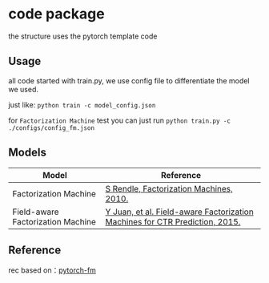 # code package

the structure uses the pytorch template code

## Usage

all code started with train.py, we use config file to differentiate the model we used.

just like: `python train -c model_config.json`

for `Factorization Machine` test you can just run `python train.py -c ./configs/config_fm.json`

## Models

| Model | Reference | 
| ------ | ------ | 
| Factorization Machine | [S Rendle, Factorization Machines, 2010.](https://www.csie.ntu.edu.tw/~b97053/paper/Rendle2010FM.pdf) | 
| Field-aware Factorization Machine | [Y Juan, et al. Field-aware Factorization Machines for CTR Prediction, 2015.](https://www.csie.ntu.edu.tw/~cjlin/papers/ffm.pdf) |

## Reference 
rec based on：[pytorch-fm](https://github.com/rixwew/pytorch-fm.git)